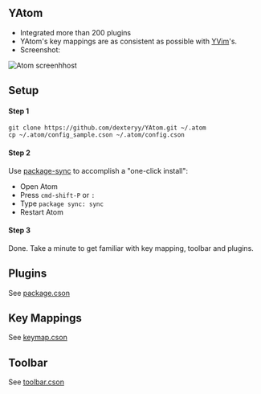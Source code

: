 
## YAtom

* Integrated more than 200 plugins
* YAtom's key mappings are as consistent as possible with [YVim](https://github.com/dexteryy/YVim)'s.
* Screenshot:

![Atom screenhhost](https://raw.github.com/dexteryy/YAtom/master/screenshot.png)

## Setup

#### Step 1

```
git clone https://github.com/dexteryy/YAtom.git ~/.atom
cp ~/.atom/config_sample.cson ~/.atom/config.cson
```

#### Step 2

Use [package-sync](https://atom.io/packages/package-sync) to accomplish a "one-click install":

* Open Atom
* Press `cmd-shift-P` or `:`
* Type `package sync: sync`
* Restart Atom

#### Step 3

Done. Take a minute to get familiar with key mapping, toolbar and plugins.

## Plugins

See [package.cson](https://github.com/dexteryy/YAtom/blob/master/package.cson)

## Key Mappings

See [keymap.cson](https://github.com/dexteryy/YAtom/blob/master/keymap.cson)

## Toolbar

See [toolbar.cson](https://github.com/dexteryy/YAtom/blob/master/toolbar.cson)
